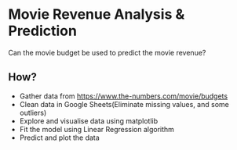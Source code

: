 # Movie Revenue Analysis & Prediction

Can the movie budget be used to predict the movie revenue?

## How?

- Gather data from https://www.the-numbers.com/movie/budgets
- Clean data in Google Sheets(Eliminate missing values, and some outliers)
- Explore and visualise data using matplotlib
- Fit the model using Linear Regression algorithm
- Predict and plot the data

